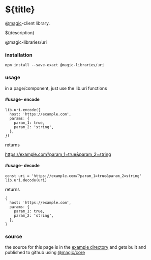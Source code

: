# ${title}

[@magic](https://magic.github.io/core/)-client library.

${description}

<GitBadges>@magic-libraries/uri</GitBadges>

### installation

`npm install --save-exact @magic-libraries/uri`

### usage

in a page/component, just use the lib.uri functions

#### #usage- encode

```
lib.uri.encode({
  host: 'https://example.com',
  params: {
    param_1: true,
    param_2: 'string',
  },
})
```

returns

https://example.com?param_1=true&param_2=string

#### #usage- decode

```
const uri = 'https://example.com/?param_1=true&param_2=string'
lib.uri.decode(uri)
```

returns

```
{
  host: 'https://example.com',
  params: {
    param_1: true,
    param_2: 'string',
  },
}
```

### source

the source for this page is in the
[example directory](https://github.com/magic-libraries/uri/tree/master/example)
and gets built and published to github using
[@magic/core](https://github.com/magic/core/)
